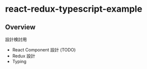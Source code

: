 # react-redux-typescript-example

## Overview

設計検討用

- React Component 設計 (TODO)
- Redux 設計
- Typing

